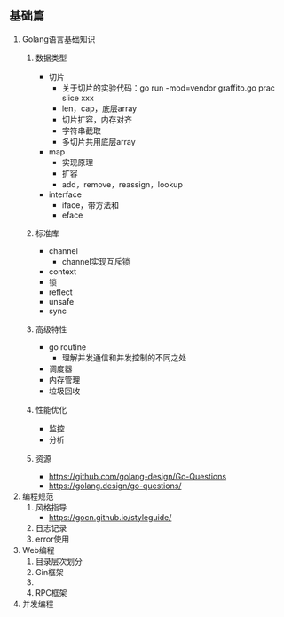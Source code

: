 ## 基础篇
1. Golang语言基础知识
   1. 数据类型
      - 切片
         - 关于切片的实验代码：go run -mod=vendor graffito.go prac slice xxx
         - len，cap，底层array
         - 切片扩容，内存对齐
         - 字符串截取
         - 多切片共用底层array
      - map
         - 实现原理
         - 扩容
         - add，remove，reassign，lookup
      - interface
         - iface，带方法和
         - eface

   2. 标准库
      - channel
          - channel实现互斥锁
      - context
      - 锁
      - reflect
      - unsafe
      - sync
   3. 高级特性
      - go routine
         - 理解并发通信和并发控制的不同之处
      - 调度器
      - 内存管理
      - 垃圾回收
   4. 性能优化
      - 监控
      - 分析
   5. 资源
      - https://github.com/golang-design/Go-Questions
      - https://golang.design/go-questions/
2. 编程规范
   1. 风格指导
      - https://gocn.github.io/styleguide/
   2. 日志记录
   3. error使用
3. Web编程
   1. 目录层次划分
   2. Gin框架
   3. 
   4. RPC框架
4. 并发编程